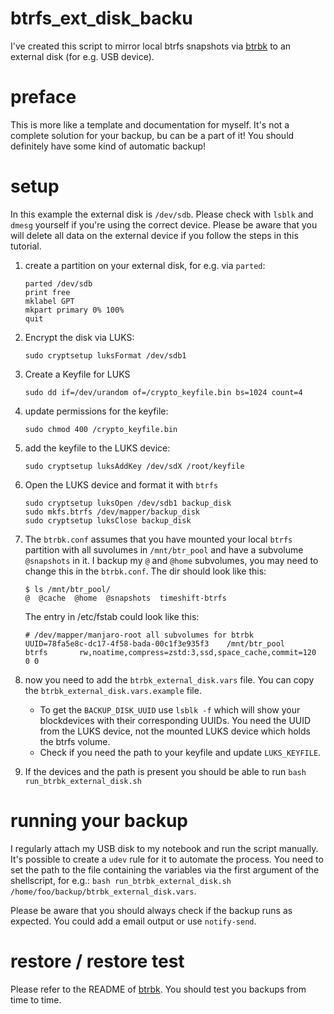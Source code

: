 # btrfs_ext_disk_backu

I've created this script to mirror local btrfs snapshots via [btrbk](https://github.com/digint/btrbk) to an external disk (for e.g. USB device). 

# preface

This is more like a template and documentation for myself. It's not a complete solution for your backup, bu can be a part of it! You should definitely have some kind of automatic backup!

# setup

In this example the external disk is `/dev/sdb`. Please check with `lsblk` and `dmesg` yourself if you're using the correct device. Please be aware that you will delete all data on the external device if you follow the steps in this tutorial.

1. create a partition on your external disk, for e.g. via `parted`:

   ```
   parted /dev/sdb
   print free
   mklabel GPT
   mkpart primary 0% 100%
   quit
   ```

2. Encrypt the disk via LUKS: 
   
   ```
   sudo cryptsetup luksFormat /dev/sdb1
   ```
   
3. Create a Keyfile for LUKS
   
   ```
   sudo dd if=/dev/urandom of=/crypto_keyfile.bin bs=1024 count=4
   ```
   
4. update permissions for the keyfile:
   
   ```
   sudo chmod 400 /crypto_keyfile.bin
   ```
   
5. add the keyfile to the LUKS device:
   
   ```
   sudo cryptsetup luksAddKey /dev/sdX /root/keyfile 
   ```

6. Open the LUKS device and format it with `btrfs`

   ```
   sudo cryptsetup luksOpen /dev/sdb1 backup_disk
   sudo mkfs.btrfs /dev/mapper/backup_disk
   sudo cryptsetup luksClose backup_disk
   ```
   
7. The `btrbk.conf` assumes that you have mounted your local `btrfs` partition with all suvolumes in `/mnt/btr_pool` and have a subvolume `@snapshots` in it. I backup my `@` and `@home` subvolumes, you may need to change this in the `btrbk.conf`. The dir should look like this:

   ```
   $ ls /mnt/btr_pool/
   @  @cache  @home  @snapshots  timeshift-btrfs
   ```
   
   The entry in /etc/fstab could look like this:

   ```
   # /dev/mapper/manjaro-root all subvolumes for btrbk
   UUID=78fa5e8c-dc17-4f58-bada-00c1f3e935f3	/mnt/btr_pool         	btrfs     	rw,noatime,compress=zstd:3,ssd,space_cache,commit=120	0 0
   ```
   
8. now you need to add the `btrbk_external_disk.vars` file. You can copy the `btrbk_external_disk.vars.example` file.
   
   - To get the `BACKUP_DISK_UUID` use `lsblk -f` which will show your blockdevices with their corresponding UUIDs. You need the UUID from the LUKS device, not the mounted LUKS device which holds the btrfs volume.
   - Check if you need the path to your keyfile and update `LUKS_KEYFILE`.
   
9. If the devices and the path is present you should be able to run `bash run_btrbk_external_disk.sh`

# running your backup

I regularly attach my USB disk to my notebook and run the script manually. It's possible to create a `udev` rule for it to automate the process. You need to set the path to the file containing the variables via the first argument of the shellscript, for e.g.: `bash run_btrbk_external_disk.sh /home/foo/backup/btrbk_external_disk.vars`.

Please be aware that you should always check if the backup runs as expected. You could add a email output or use `notify-send`. 

# restore / restore test 

Please refer to the README of [btrbk](https://github.com/digint/btrbk). You should test you backups from time to time.
